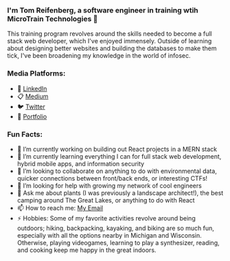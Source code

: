 ### I'm Tom Reifenberg, a software engineer in training wtih MicroTrain Technologies 👋

This training program revolves around the skills needed to become a full stack web developer, which I've enjoyed immensely. Outside of learning about designing better websites and building the databases to make them tick, I've been broadening my knowledge in the world of infosec. 

<!--
**tomreifenberg/tomreifenberg** is a ✨ _special_ ✨ repository because its `README.md` (this file) appears on your GitHub profile.
-->

### Media Platforms:

- 🔗 [LinkedIn](http://linkedin.com/in/tomreifenberg) 
- 📋 [Medium](http://medium.com/@tomreifenberg) 
- 🐦 [Twitter](http://twitter.com/kernel_panicked)
- 💼 [Portfolio](https://tomreifenberg.github.io/)

### Fun Facts:

- 🔭 I’m currently working on building out React projects in a MERN stack
- 🌱 I’m currently learning everything I can for full stack web development, hybrid mobile apps, and information security
- :handshake: I’m looking to collaborate on anything to do with environmental data, quicker connections between front/back ends, or interesting CTFs!
- 🤔 I’m looking for help with growing my network of cool engineers
- 💬 Ask me about plants (I was previously a landscape architect!), the best camping around The Great Lakes, or anything to do with React 
- 📫 How to reach me: [My Email](tomreifenberg@protonmail.com)
- ⚡  Hobbies: Some of my favorite activities revolve around being outdoors; hiking, backpacking, kayaking, and biking are so much fun, especially with all the options nearby in Michigan and Wisconsin. Otherwise, playing videogames, learning to play a synthesizer, reading, and cooking keep me happy in the great indoors.

